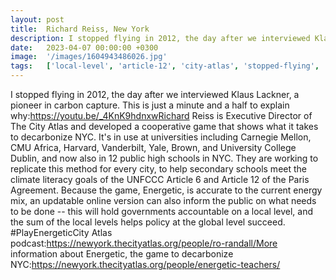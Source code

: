 ```yaml
---
layout: post
title:  Richard Reiss, New York
description: I stopped flying in 2012, the day after we interviewed Klaus Lackner, a pioneer in carbon capture. This is just a minute and a half to explain why:htt...
date:   2023-04-07 00:00:00 +0300
image:  '/images/1604943486026.jpg'
tags:   ['local-level', 'article-12', 'city-atlas', 'stopped-flying', 'paris-agreement', 'executive-director', 'every-city', 'done']
---
```

I stopped flying in 2012, the day after we interviewed Klaus Lackner, a pioneer in carbon capture. This is just a minute and a half to explain why:https://youtu.be/_4KnK9hdnxwRichard Reiss is Executive Director of The City Atlas and developed a cooperative game that shows what it takes to decarbonize NYC. It's in use at universities including Carnegie Mellon, CMU Africa, Harvard, Vanderbilt, Yale, Brown, and University College Dublin, and now also in 12 public high schools in NYC. They are working to replicate this method for every city, to help secondary schools meet the climate literacy goals of the UNFCCC Article 6 and Article 12 of the Paris Agreement. Because the game, Energetic, is accurate to the current energy mix, an updatable online version can also inform the public on what needs to be done -- this will hold governments accountable on a local level, and the sum of the local levels helps policy at the global level succeed. #PlayEnergeticCity Atlas podcast:https://newyork.thecityatlas.org/people/ro-randall/More information about Energetic, the game to decarbonize NYC:https://newyork.thecityatlas.org/people/energetic-teachers/

